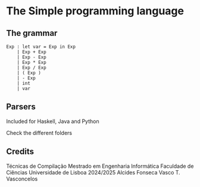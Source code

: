 # The Simple programming language

## The grammar

```
Exp : let var = Exp in Exp
    | Exp + Exp
    | Exp - Exp
    | Exp * Exp
    | Exp / Exp
    | ( Exp )
    | - Exp
    | int
    | var
```

## Parsers

Included for Haskell, Java and Python

Check the different folders

## Credits

Técnicas de Compilação
Mestrado em Engenharia Informática
Faculdade de Ciências
Universidade de Lisboa
2024/2025
Alcides Fonseca
Vasco T. Vasconcelos

